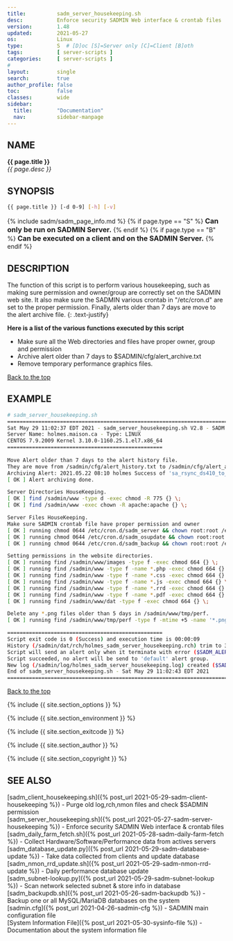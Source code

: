 ```yaml
---
title:          sadm_server_housekeeping.sh
desc:           Enforce security SADMIN Web interface & crontab files
version:        1.48
updated:        2021-05-27
os:             Linux
type:           S  # [D]oc [S]=Server only [C]=Client [B]oth
tags:           [ server-scripts ] 
categories:     [ server-scripts ] 
#
layout:         single
search:         true
author_profile: false
toc:            false
classes:        wide
sidebar:
  title:        "Documentation"
  nav:          sidebar-manpage
---
```


<a id="top_of_page"></a>



<a id="name"></a>
## NAME
**{{ page.title }}**   
*{{ page.desc }}*   



<a id="synopsis"></a>
## SYNOPSIS

```bash
{{ page.title }} [-d 0-9] [-h] [-v]
```
{% include sadm/sadm_page_info.md %}
{% if page.type == "S" %}
<font size="3"><strong>Can only be run on SADMIN Server.</strong></font>
{% endif %}
{% if page.type == "B" %}
<font size="3"><strong>Can be executed on a client and on the SADMIN Server.</strong></font>
{% endif %}




<a id="description"></a>
## DESCRIPTION

The function of this script is to perform various housekeeping, such as making sure permission and
owner/group are correctly set on the SADMIN web site. It also make sure the SADMIN various 
crontab in "/etc/cron.d" are set to the proper permission. Finally, alerts older than 7 days 
are move to the alert archive file.
{: .text-justify}

**Here is a list of the various functions executed by this script**

- Make sure all the Web directories and files have proper owner, group and permission  
- Archive alert older than 7 days to $SADMIN/cfg/alert_archive.txt   
- Remove temporary performance graphics files.

[Back to the top](#top_of_page)



<a id="examples"></a>
## EXAMPLE

```bash
# sadm_server_housekeeping.sh 
================================================================================
Sat May 29 11:02:37 EDT 2021 - sadm_server_housekeeping.sh V2.8 - SADM Lib. V3.70
Server Name: holmes.maison.ca - Type: LINUX
CENTOS 7.9.2009 Kernel 3.10.0-1160.25.1.el7.x86_64
==================================================
 
Move Alert older than 7 days to the alert history file.
They are move from /sadmin/cfg/alert_history.txt to /sadmin/cfg/alert_archive.txt file.
Archiving Alert: 2021.05.22 08:10 holmes Success of 'sa_rsync_ds410_to_ds409' on holmes. 
[ OK ] Alert archiving done.

Server Directories HouseKeeping.
[ OK ] find /sadmin/www -type d -exec chmod -R 775 {} \;
[ OK ] find /sadmin/www -exec chown -R apache:apache {} \;

Server Files HouseKeeping.
Make sure SADMIN crontab file have proper permission and owner
[ OK ] running chmod 0644 /etc/cron.d/sadm_server && chown root:root /etc/cron.d/sadm_server
[ OK ] running chmod 0644 /etc/cron.d/sadm_osupdate && chown root:root /etc/cron.d/sadm_osupdate
[ OK ] running chmod 0644 /etc/cron.d/sadm_backup && chown root:root /etc/cron.d/sadm_backup

Setting permissions in the website directories.
[ OK ] running find /sadmin/www/images -type f -exec chmod 664 {} \;
[ OK ] running find /sadmin/www -type f -name *.php -exec chmod 664 {} \;
[ OK ] running find /sadmin/www -type f -name *.css -exec chmod 664 {} \;
[ OK ] running find /sadmin/www -type f -name *.js -exec chmod 664 {} \; 
[ OK ] running find /sadmin/www -type f -name *.rrd -exec chmod 664 {} \; 
[ OK ] running find /sadmin/www -type f -name *.pdf -exec chmod 664 {} \;
[ OK ] running find /sadmin/www/dat -type f -exec chmod 664 {} \;

Delete any *.png files older than 5 days in /sadmin/www/tmp/perf.
[ OK ] running find /sadmin/www/tmp/perf -type f -mtime +5 -name '*.png' -exec rm -f {} \;

==================================================
Script exit code is 0 (Success) and execution time is 00:00:09
History (/sadmin/dat/rch/holmes_sadm_server_housekeeping.rch) trim to 35 lines.
Script will send an alert only when it terminate with error ($SADM_ALERT_TYPE=1).
Script succeeded, no alert will be send to 'default' alert group.
New log (/sadmin/log/holmes_sadm_server_housekeeping.log) created ($SADM_LOG_APPEND='N').
End of sadm_server_housekeeping.sh - Sat May 29 11:02:43 EDT 2021
================================================================================
```

[Back to the top](#top_of_page)


{% include {{ site.section_options     }} %}

{% include {{ site.section_environment }} %}

{% include {{ site.section_exitcode    }} %}

{% include {{ site.section_author      }} %}

{% include {{ site.section_copyright   }} %}


<a id="seealso"></a>
## SEE ALSO

[sadm_client_housekeeping.sh]({% post_url 2021-05-29-sadm-client-housekeeping %}) - Purge old log,rch,nmon files and check $SADMIN permission   
[sadm_server_housekeeping.sh]({% post_url 2021-05-27-sadm-server-housekeeping %}) - Enforce security SADMIN Web interface & crontab files
[sadm_daily_farm_fetch.sh]({% post_url 2021-05-28-sadm-daily-farm-fetch %}) - Collect Hardware/Software/Performance data from actives servers   
[sadm_database_update.py]({% post_url 2021-05-29-sadm-database-update %}) - Take data collected from clients and update database    
[sadm_nmon_rrd_update.sh]({% post_url 2021-05-29-sadm-nmon-rrd-update %}) - Daily performance database update   
[sadm_subnet-lookup.py]({% post_url 2021-05-29-sadm-subnet-lookup %}) - Scan network selected subnet & store info in database  
[sadm_backupdb.sh]({% post_url 2021-05-26-sadm-backupdb %}) - Backup one or all MySQL/MariaDB databases on the system  
[sadmin.cfg]({% post_url 2021-04-26-sadmin-cfg %}) - SADMIN main configuration file   
[System Information File]({% post_url 2021-05-30-sysinfo-file %}) - Documentation about the system information file  

